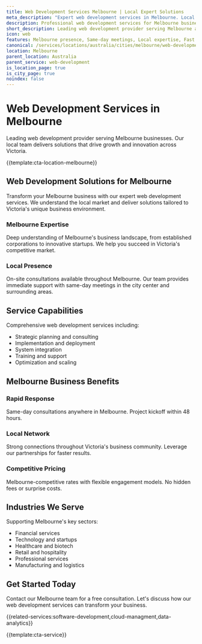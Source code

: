 ```yaml
---
title: Web Development Services Melbourne | Local Expert Solutions
meta_description: "Expert web development services in Melbourne. Local team, same-day consultations, proven results. Transform your business today."
description: Professional web development services for Melbourne businesses
short_description: Leading web development provider serving Melbourne and Victoria.
icon: web
features: Melbourne presence, Same-day meetings, Local expertise, Fast deployment, Competitive rates, Proven track record
canonical: /services/locations/australia/cities/melbourne/web-development-melbourne.html
location: Melbourne
parent_location: Australia
parent_service: web-development
is_location_page: true
is_city_page: true
noindex: false
---
```


# Web Development Services in Melbourne

Leading web development provider serving Melbourne businesses. Our local team delivers solutions that drive growth and innovation across Victoria.

{{template:cta-location-melbourne}}

## Web Development Solutions for Melbourne

Transform your Melbourne business with our expert web development services. We understand the local market and deliver solutions tailored to Victoria's unique business environment.

### Melbourne Expertise

Deep understanding of Melbourne's business landscape, from established corporations to innovative startups. We help you succeed in Victoria's competitive market.

### Local Presence

On-site consultations available throughout Melbourne. Our team provides immediate support with same-day meetings in the city center and surrounding areas.

## Service Capabilities

Comprehensive web development services including:
- Strategic planning and consulting
- Implementation and deployment
- System integration
- Training and support
- Optimization and scaling

## Melbourne Business Benefits

### Rapid Response
Same-day consultations anywhere in Melbourne. Project kickoff within 48 hours.

### Local Network
Strong connections throughout Victoria's business community. Leverage our partnerships for faster results.

### Competitive Pricing
Melbourne-competitive rates with flexible engagement models. No hidden fees or surprise costs.

## Industries We Serve

Supporting Melbourne's key sectors:
- Financial services
- Technology and startups
- Healthcare and biotech
- Retail and hospitality
- Professional services
- Manufacturing and logistics

## Get Started Today

Contact our Melbourne team for a free consultation. Let's discuss how our web development services can transform your business.

{{related-services:software-development,cloud-managment,data-analytics}}

{{template:cta-service}}
